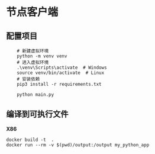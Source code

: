 # 节点客户端

## 配置项目
```shell
    # 新建虚拟环境
    python -m venv venv
    # 进入虚拟环境
    .\venv\Scripts\activate  # Windows
    source venv/bin/activate  # Linux
    # 安装依赖
    pip3 install -r requirements.txt
    
    python main.py
```


## 编译到可执行文件
**X86**
```shell
docker build -t  .
docker run --rm -v $(pwd)/output:/output my_python_app
```